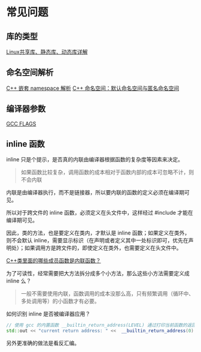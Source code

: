 # 常见问题

## 库的类型

[Linux共享库、静态库、动态库详解](https://www.cnblogs.com/sunsky303/p/7731911.html)

## 命名空间解析

[C++ 嵌套 namespace 解析](https://juejin.cn/post/6857516154799030286)
[C++ 命名空间：默认命名空间与匿名命名空间](https://blog.csdn.net/PecoHe/article/details/112505385)

## 编译器参数

[GCC FLAGS](https://developers.redhat.com/blog/2018/03/21/compiler-and-linker-flags-gcc)

## inline 函数

inline 只是个提示，是否真的内联由编译器根据函数的复杂度等因素来决定。

> 如果函数比较复杂，调用函数的成本相对于函数内部的成本可忽略不计，则不会内联

内联是由编译器执行，而不是链接器，所以要内联的函数的定义必须在编译期可见。

所以对于跨文件的 inline 函数，必须定义在头文件中，这样经过 #include 才能在编译期可见。

因此，类的方法，也是要定义在类内，才默认是 inline 函数；如果定义在类外，则不会默认 inline，需要显示标识（在声明或者定义其中一处标识即可，优先在声明处）；如果调用方是跨文件的，即使定义在类外，也需要定义在头文件中。

[C++类里面的哪些成员函数是内联函数？](https://blog.csdn.net/qq_18343569/article/details/83755202)

为了可读性，经常需要把大方法拆分成多个小方法，那么这些小方法需要定义成 inline 么？

> 一般不需要使用内联，函数调用的成本没那么高，只有频繁调用（循环中、多处调用等）的小函数才有必要。

如何识别 inline 是否被编译器应用？

```cpp
// 使用 gcc 的内置函数 __builtin_return_address(LEVEL) 通过打印当前函数的返回地址判断 inline 是否生效
std::out << "current return address: " <<  __builtin_return_address(0) << std::endl;
```

另外更准确的做法是看反汇编。

